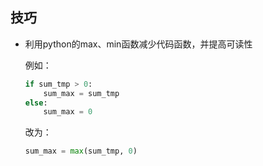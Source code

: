 ## 技巧
* 利用python的max、min函数减少代码函数，并提高可读性

  例如：

  ```python
  if sum_tmp > 0:
      sum_max = sum_tmp
  else:
      sum_max = 0	
  ```

  改为：

  ```python
  sum_max = max(sum_tmp, 0)
  ```
